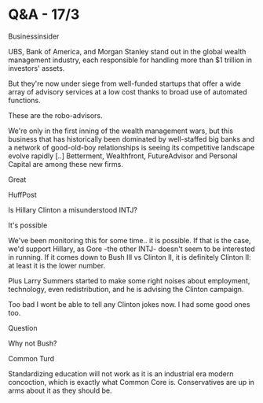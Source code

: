 # Q&A - 17/3

Businessinsider

UBS, Bank of America, and Morgan Stanley stand out in the global wealth management industry, each responsible for handling more than $1 trillion in investors' assets.

But they're now under siege from well-funded startups that offer a wide array of advisory services at a low cost thanks to broad use of automated functions.

These are the robo-advisors.

We're only in the first inning of the wealth management wars, but this business that has historically been dominated by well-staffed big banks and a network of good-old-boy relationships is seeing its competitive landscape evolve rapidly [..] Betterment, Wealthfront, FutureAdvisor and Personal Capital are among these new firms. 

Great

HuffPost

Is Hillary Clinton a misunderstood INTJ?

It's possible

We've been monitoring this for some time.. it is possible. If that is the case, we'd support Hillary, as Gore -the other INTJ- doesn't seem to be interested in running. If it comes down to Bush III vs Clinton II, it is definitely Clinton II: at least it is the lower number. 

Plus Larry Summers started to make some right noises about employment, technology, even redistribution, and he is advising the Clinton campaign. 

Too bad I wont be able to tell any Clinton jokes now. I had some good ones too.

Question

Why not Bush?

Common Turd

Standardizing education will not work as it is an 
industrial era modern concoction, which is exactly what Common Core is. Conservatives are up
 in arms about it as they should be. 

